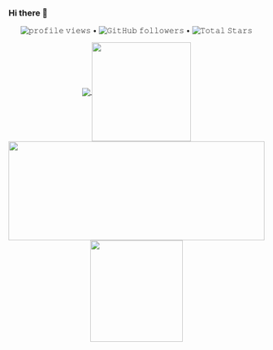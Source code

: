 ### Hi there 👋

<p align="center">
  <img src="https://gpvc.arturio.dev/sleepycatSadia" alt="𝚙𝚛𝚘𝚏𝚒𝚕𝚎 𝚟𝚒𝚎𝚠𝚜"> •  
<!--   <img alt = "profile views" src="https://komarev.com/ghpvc/?username=JayantGoel001&style=flat&color=brightgreen"> •    -->
  <img alt="𝙶𝚒𝚝𝙷𝚞𝚋 𝚏𝚘𝚕𝚕𝚘𝚠𝚎𝚛𝚜" src="https://img.shields.io/github/followers/sleepycatSadia?label=Followers&style=social"> •   
  <img src="https://img.shields.io/github/stars/sleepycatSadia?label=Stars" alt="𝚃𝚘𝚝𝚊𝚕 𝚂𝚝𝚊𝚛𝚜">
</p>


 <p align="center">
  <a href="https://github.com/sleepycatSadia">
    <img align="center" src="https://github-readme-stats.vercel.app/api?username=sleepycatSadia&show_icons=true&hide_border=true&title_color=94b4a4&amp&icon_color=FFFFFF&amp&text_color=FFFFFF&amp&bg_color=000000&count_private=true&include_all_commits=true"/>
  </a>
 
  <a href="https://github.com/sleepycatSadia">
    <img align="center" height="195px"  src="https://github-readme-stats.vercel.app/api/top-langs/?username=sleepycatSadia&text_color=FFFFFF&bg_color=000000&title_color=94b4a4&langs_count=15&layout=compact&hide_border=true" />
  </a>
 <a href="https://github.com/sleepycatSadia">
 <img height="195px" width ="100%" align="center" src="https://github-readme-streak-stats.herokuapp.com/?user=sleepycatSadia&theme=dark" />
  </a>
  <a href="https://github.com/sleepycatSadia">
 <img height="200px" width ="60%" align="center" src="https://activity-graph.herokuapp.com/graph?username=sleepycatSadia&theme=react-dark&hide_border=false&area=true" />
  </a>
</p>
</details>
<br>




<br/>



<!--<img  align="center" src="https://activity-graph.herokuapp.com/graph?username=sleepycatSadia&theme=react-dark&area=true&hide_border=false&layout=compact" width="500px">
<p align="center"> <img src="https://komarev.com/ghpvc/?username=sleepycatSadia&label=Profile%20views&color=0e75b6&style=flat" alt="sleepycatSadia" /> </p>
![𝚐𝚒𝚝𝚑𝚞𝚋 𝚐𝚛𝚊𝚙𝚑](https://activity-graph.herokuapp.com/graph?username=sleepycatSadia&theme=react-dark&hide_border=false&area=true&width=70%)
**sleepycatSadia/sleepycatSadia** is a ✨ _special_ ✨ repository because its `README.md` (this file) appears on your GitHub profile.

Here are some ideas to get you started:

- 🔭 I’m currently working on ...
- 🌱 I’m currently learning ...
- 👯 I’m looking to collaborate on ...
- 🤔 I’m looking for help with ...
- 💬 Ask me about ...
- 📫 How to reach me: ...
- 😄 Pronouns: ...
- ⚡ Fun fact: ...
-->
